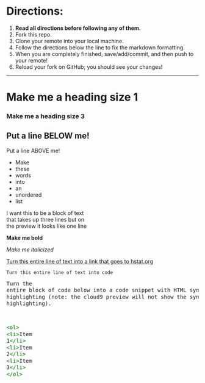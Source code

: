 # Directions:
1. **Read all directions before following any of them.**
2. Fork this repo.
2. Clone your remote into your local machine.
3. Follow the directions below the line to fix the markdown formatting.
4. When you are completely finished, save/add/commit, and then push to your remote!
5. Reload your fork on GitHub; you should see your changes!

---

<h1>Make me a heading size 1</h1>
<h3>Make me a heading size 3</h3>

## Put a line BELOW me!



Put a line ABOVE me!

* Make
* these
* words
* into
* an
* unordered
* list

I want this to be a block of text  
that takes up three lines but on  
the preview it looks like one line  

**Make me bold**

_Make me italicized_

[Turn this entire line of text into a link that goes to hstat.org](hstat.org)

```
Turn this entire line of text into code
```


</pre></td><td><pre style="margin: 0; line-height: 125%">Turn the entire block of code below into a code snippet with HTML syntax highlighting (note: the cloud9 preview will not show the syntax highlighting).

<span style="color: #007700">&lt;ol&gt;</span>
    <span style="color: #007700">&lt;li&gt;</span>Item 1<span style="color: #007700">&lt;/li&gt;</span>
    <span style="color: #007700">&lt;li&gt;</span>Item 2<span style="color: #007700">&lt;/li&gt;</span>
    <span style="color: #007700">&lt;li&gt;</span>Item 3<span style="color: #007700">&lt;/li&gt;</span>
<span style="color: #007700">&lt;/ol&gt;</span>
</pre></td></tr></table></div>

